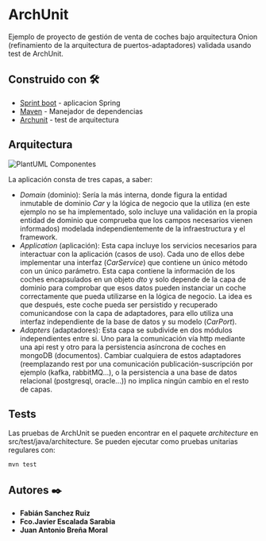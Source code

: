 # ArchUnit

Ejemplo de proyecto de gestión de venta de coches bajo arquitectura Onion (refinamiento de la arquitectura de puertos-adaptadores) validada usando test de ArchUnit.

## Construido con 🛠️

* [Sprint boot](https://spring.io/projects/spring-boot) - aplicacion Spring
* [Maven](https://maven.apache.org/) - Manejador de dependencias
* [Archunit](https://www.archunit.org/userguide/html/000_Index.html) - test de arquitectura

## Arquitectura

![PlantUML Componentes](../docs/template_archunit.png)

La aplicación consta de tres capas, a saber:
* *Domain* (dominio): Sería la más interna, donde figura la entidad inmutable de dominio *Car*
  y la lógica de negocio que la utiliza (en este ejemplo no se ha implementado, solo incluye una validación en la propia entidad de dominio que comprueba que los campos necesarios vienen informados)
  modelada independientemente de la infraestructura y el framework.
* *Application* (aplicación): Esta capa incluye los servicios necesarios para interactuar con la aplicación (casos de uso). Cada uno de ellos debe implementar una interfaz (*CarService*) que contiene un único método con un único parámetro.
Esta capa contiene la información de los coches encapsulados en un objeto *dto* y solo depende de la capa de dominio para comprobar que esos datos pueden instanciar un coche correctamente que pueda utilizarse en la lógica de negocio.
La idea es que después, este coche pueda ser persistido y recuperado comunicandose con la capa de adaptadores, para ello utiliza una interfaz independiente de la base de datos y su modelo (*CarPort*).
* *Adapters* (adaptadores): Esta capa se subdivide en dos módulos independientes entre si. Uno para la comunicación vía http mediante una api rest y otro para la persistencia asíncrona de coches en mongoDB (documentos).
Cambiar cualquiera de estos adaptadores (reemplazando rest por una comunicación publicación-suscripción por ejemplo (kafka, rabbitMQ...), o la persistencia a una base de datos relacional (postgresql, oracle...)) no implica ningún cambio en el resto de capas.

## Tests


Las pruebas de ArchUnit se pueden encontrar en el paquete *architecture* en src/test/java/architecture. Se pueden ejecutar como pruebas unitarias regulares con:

    mvn test

## Autores ✒️

* **Fabián Sanchez Ruiz**
* **Fco.Javier Escalada Sarabia**
* **Juan Antonio Breña Moral**
